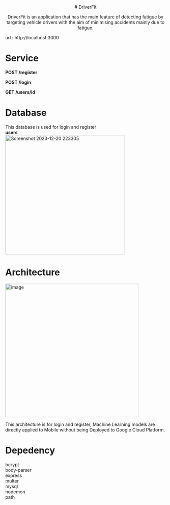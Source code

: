 <center>
# DriverFit <br>
 
DriverFit is an application that has the main feature of detecting fatigue by targeting vehicle drivers with the aim of minimising accidents mainly due to fatigue.
</center>

url : http://localhost:3000

# Service
**POST /register** <br>

 
 **POST /login** <br>
 
 **GET /users/id** <br>


 # Database
 This database is used for login and register <br>
 **users** <br>
<img width="374" alt="Screenshot 2023-12-20 223305" src="https://github.com/DriverFit/Backend/assets/103325979/32fcae7f-3786-42f8-bc56-c09c9e13930b"> <br>



# Architecture

<img width="418" alt="image" src="https://github.com/DriverFit/Backend/assets/103325979/f14ac369-b1f9-4b5e-a8f9-2eae8fa95071"> <br>

This architecture is for login and register, Machine Learning models are directly applied to Mobile without being Deployed to Google Cloud Platform.


# Depedency
bcrypt <br>
body-parser <br>
express <br>
multer <br>
mysql <br>
nodemon <br>
path <br>



